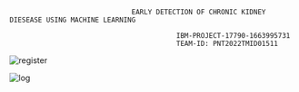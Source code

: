                                   EARLY DETECTION OF CHRONIC KIDNEY DIESEASE USING MACHINE LEARNING     

                                             IBM-PROJECT-17790-1663995731
                                             TEAM-ID: PNT2022TMID01511


![register](https://user-images.githubusercontent.com/100985219/201517461-d27a9488-a5cd-4c32-9b55-20b060ae25cc.jpg)

![log](https://user-images.githubusercontent.com/100985219/201517457-ef3dbeb2-592e-479a-809a-ae8461b2e1bd.jpg)
